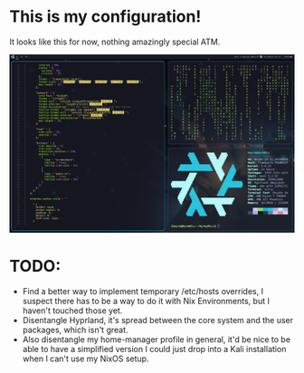 # This is my configuration!

It looks like this for now, nothing amazingly special ATM.

![Screenshot](./screenshot.png?raw=true "Simple Screenshot")

# TODO:

- Find a better way to implement temporary /etc/hosts overrides, I suspect there has to be a way to do it with Nix Environments, but I haven't touched those yet.
- Disentangle Hyprland, it's spread between the core system and the user packages, which isn't great.
- Also disentangle my home-manager profile in general, it'd be nice to be able to have a simplified version I could just drop into a Kali installation when I can't use my NixOS setup.
